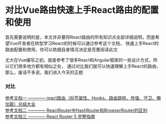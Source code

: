 # 对比Vue路由快速上手React路由的配置和使用

首先需要说明的是，本文并非要将React路由的所有知识点全部详细说明，而是希望Vue开发者在转型学习React的时候可以通过参考这个文档，
快速上手React的路由配置和使用，你可以依据自身情况决定是否要阅读此文  

尤大在Vue编写之初，就是参考了很多React和Angular框架的一些设计方式，所以它们很多地方都有相似之处，
通过对比我们就可以快速理解上手React的路由，那么，废话不多说，我们进入今天的正题  


### 对比

[参考文档一 ———— react路由（标签属性、Hooks、路由跳转、传值、守卫、懒加载）总结大全](https://www.cnblogs.com/-roc/p/14522546.html)  
[参考文档二 ———— ReactRouter中HashRouter和BrowserRouter的区别](https://www.cnblogs.com/flamestudio/p/11965991.html)  
[参考文档三 ———— React Router 5 完整指南](https://juejin.cn/post/6966242922278682632#heading-14)  